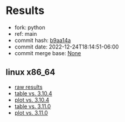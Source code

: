 # Results

- fork: python
- ref: main
- commit hash: [b9aa14a](https://github.com/python/cpython/commit/b9aa14a)
- commit date: 2022-12-24T18:14:51-06:00
- commit merge base: [None](https://github.com/python/cpython/commit/None)

## linux x86_64

- [raw results](bm-20221224-linux-x86_64-python-main-3.12.0a3+-b9aa14a.json)
- [table vs. 3.10.4](bm-20221224-linux-x86_64-python-main-3.12.0a3+-b9aa14a-vs-3.10.4.md)
- [plot vs. 3.10.4](bm-20221224-linux-x86_64-python-main-3.12.0a3+-b9aa14a-vs-3.10.4.png)
- [table vs. 3.11.0](bm-20221224-linux-x86_64-python-main-3.12.0a3+-b9aa14a-vs-3.11.0.md)
- [plot vs. 3.11.0](bm-20221224-linux-x86_64-python-main-3.12.0a3+-b9aa14a-vs-3.11.0.png)

